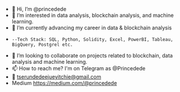 - 👋 Hi, I’m @princedede
- 👀 I’m interested in data analysis, blockchain analysis, and machine learning. 
- 🌱 I’m currently advancing my career in data & blockchain analysis 
-     --Tech Stack: SQL, Python, Solidity, Excel, PowerBI, Tableau, BigQuery, Postgrel etc.
- 💞️ I’m looking to collaborate on projects related to blockchain, data analysis and machine learning. 
- 📫 How to reach me? I'm on Telegram as @Princedede
- 📩 tserundedeejueyitchie@gmail.com
- Medium https://medium.com/@princedede

<!---
princedede/princedede is a ✨ special ✨ repository because its `README.md` (this file) appears on your GitHub profile.
You can click the Preview link to take a look at your changes.
--->
